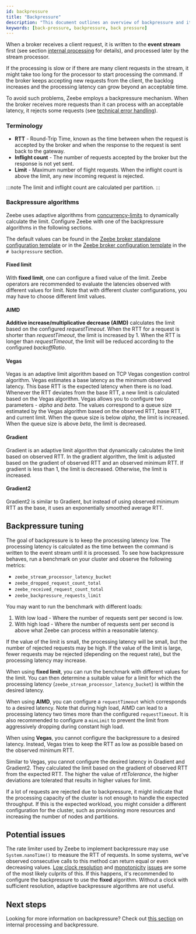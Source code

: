```yaml
---
id: backpressure
title: "Backpressure"
description: "This document outlines an overview of backpressure and its accompanying assets."
keywords: [back-pressure, backpressure, back pressure]
---
```


When a broker receives a client request, it is written to the **event stream** first (see section [internal processing](/components/zeebe/technical-concepts/internal-processing.md) for details), and processed later by the stream processor.

If the processing is slow or if there are many client requests in the stream, it might take too long for the processor to start processing the command.
If the broker keeps accepting new requests from the client, the backlog increases and the processing latency can grow beyond an acceptable time.

To avoid such problems, Zeebe employs a backpressure mechanism. When the broker receives more requests than it can process with an acceptable latency, it rejects some requests (see [technical error handling](/apis-clients/grpc.md#technical-error-handling)).

### Terminology

- **RTT** - Round-Trip Time, known as the time between when the request is accepted by the broker and when the response to the request is sent back to the gateway.
- **Inflight count** - The number of requests accepted by the broker but the response is not yet sent.
- **Limit** - Maximum number of flight requests. When the inflight count is above the limit, any new incoming request is rejected.

:::note
The limit and inflight count are calculated per partition.
:::

### Backpressure algorithms

Zeebe uses adaptive algorithms from [concurrency-limits](https://github.com/Netflix/concurrency-limits) to dynamically calculate the limit.
Configure Zeebe with one of the backpressure algorithms in the following sections.

The default values can be found in the [Zeebe broker standalone configuration template](https://github.com/camunda/zeebe/blob/main/dist/src/main/config/broker.standalone.yaml.template) or in the [Zeebe broker configuration template](https://github.com/camunda/zeebe/blob/main/dist/src/main/config/broker.yaml.template) in the `# backpressure` section.

#### Fixed limit

With **fixed limit**, one can configure a fixed value of the limit.
Zeebe operators are recommended to evaluate the latencies observed with different values for limit.
Note that with different cluster configurations, you may have to choose different limit values.

#### AIMD

**Additive increase/multiplicative decrease (AIMD)** calculates the limit based on the configured _requestTimeout_.
When the RTT for a request is shorter than _requestTimeout_, the limit is increased by 1.
When the RTT is longer than _requestTimeout_,
the limit will be reduced according to the configured _backoffRatio_.

#### Vegas

Vegas is an adaptive limit algorithm based on TCP Vegas congestion control algorithm.
Vegas estimates a base latency as the minimum observed latency.
This base RTT is the expected latency when there is no load.
Whenever the RTT deviates from the base RTT, a new limit is calculated based on the Vegas algorithm.
Vegas allows you to configure two parameters - _alpha_ and _beta_.
The values correspond to a queue size estimated by the Vegas algorithm based on the observed RTT, base RTT, and current limit.
When the queue size is below _alpha_, the limit is increased.
When the queue size is above _beta_, the limit is decreased.

#### Gradient

Gradient is an adaptive limit algorithm that dynamically calculates the limit based on observed RTT.
In the gradient algorithm, the limit is adjusted based on the gradient of observed RTT and an observed minimum RTT.
If gradient is less than 1, the limit is decreased. Otherwise, the limit is increased.

#### Gradient2

Gradient2 is similar to Gradient, but instead of using observed minimum RTT as the base, it uses an exponentially smoothed average RTT.

## Backpressure tuning

The goal of backpressure is to keep the processing latency low.
The processing latency is calculated as the time between the command is written to the event stream until it is processed.
To see how backpressure behaves, run a benchmark on your cluster and observe the following metrics:

- `zeebe_stream_processor_latency_bucket`
- `zeebe_dropped_request_count_total`
- `zeebe_received_request_count_total`
- `zeebe_backpressure_requests_limit`

You may want to run the benchmark with different loads:

1. With low load - Where the number of requests sent per second is low.
2. With high load - Where the number of requests sent per second is above what Zeebe can process within a reasonable latency.

If the value of the limit is small, the processing latency will be small, but the number of rejected requests may be high.
If the value of the limit is large, fewer requests may be rejected (depending on the request rate),
but the processing latency may increase.

When using **fixed limit**, you can run the benchmark with different values for the limit.
You can then determine a suitable value for a limit for which the processing latency (`zeebe_stream_processor_latency_bucket`) is within the desired latency.

When using **AIMD**, you can configure a `requestTimeout` which corresponds to a desired latency.
Note that during high load, AIMD can lead to a processing latency two times more than the configured `requestTimeout`.
It is also recommended to configure a `minLimit` to prevent the limit from aggressively dropping during constant high load.

When using **Vegas**, you cannot configure the backpressure to a desired latency.
Instead, Vegas tries to keep the RTT as low as possible based on the observed minimum RTT.

Similar to Vegas, you cannot configure the desired latency in Gradient and Gradient2.
They calculated the limit based on the gradient of observed RTT from the expected RTT.
The higher the value of _rttTolerance_, the higher deviations are tolerated that results in higher values for limit.

If a lot of requests are rejected due to backpressure, it might indicate that the processing capacity of the cluster is not enough to handle the expected throughput.
If this is the expected workload, you might consider a different configuration for the cluster, such as provisioning more resources and increasing the number of nodes and partitions.

## Potential issues

The rate limiter used by Zeebe to implement backpressure may use `System.nanoTime()` to measure the RTT of requests. In some systems, we've observed consecutive calls to this method can return equal or even decreasing values. [Low clock resolution](https://shipilev.net/blog/2014/nanotrusting-nanotime) and [monotonicity](https://bugs.openjdk.java.net/browse/JDK-6458294) [issues](https://stackoverflow.com/questions/3657289/linux-clock-gettimeclock-monotonic-strange-non-monotonic-behavior) are some of the most likely culprits of this. If this happens, it's recommended to configure the backpressure to use the **fixed** algorithm. Without a clock with sufficient resolution, adaptive backpressure algorithms are not useful.

## Next steps

Looking for more information on backpressure? Check out [this section](/components/zeebe/technical-concepts/internal-processing.md#handling-backpressure) on internal processing and backpressure.
